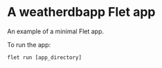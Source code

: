 # A weatherdbapp Flet app

An example of a minimal Flet app.

To run the app:

```
flet run [app_directory]
```